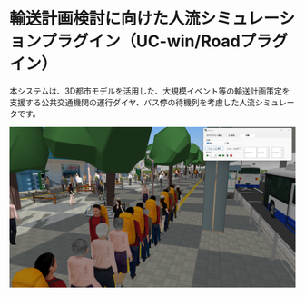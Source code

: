 # 輸送計画検討に向けた人流シミュレーションプラグイン（UC-win/Roadプラグイン）

本システムは、3D都市モデルを活用した、大規模イベント等の輸送計画策定を支援する公共交通機関の運行ダイヤ、バス停の待機列を考慮した人流シミュレータです。

![](resources/CrowdSimulatorPlugin.png)
